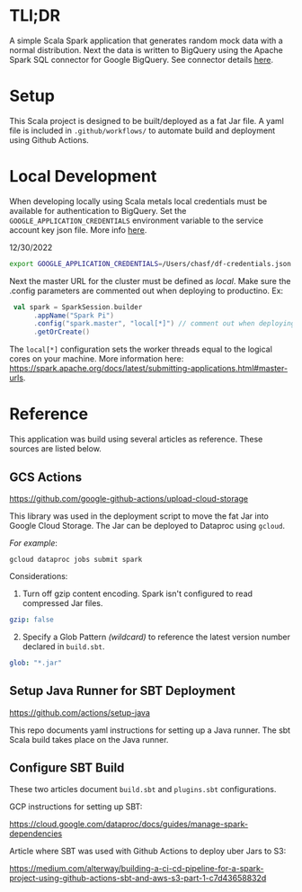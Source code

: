 # TLl;DR

A simple Scala Spark application that generates random mock data with a normal distribution. Next the data is written to BigQuery using the Apache Spark SQL connector for Google BigQuery. See connector details [here](https://github.com/GoogleCloudDataproc/spark-bigquery-connector).

# Setup

This Scala project is designed to be built/deployed as a fat Jar file. A yaml file is included in `.github/workflows/` to automate build and deployment using Github Actions.

# Local Development

When developing locally using Scala metals local credentials must be available for authentication to BigQuery. Set the `GOOGLE_APPLICATION_CREDENTIALS` environment variable to the service account key json file. More info [here](https://cloud.google.com/docs/authentication/application-default-credentials).

12/30/2022

```bash
export GOOGLE_APPLICATION_CREDENTIALS=/Users/chasf/df-credentials.json
```

Next the master URL for the cluster must be defined as _local_. Make sure the .config parameters are commented out when deploying to productino. Ex:

```scala
 val spark = SparkSession.builder
      .appName("Spark Pi")
      .config("spark.master", "local[*]") // comment out when deploying
      .getOrCreate()
```

The `local[*]` configuration sets the worker threads equal to the logical cores on your machine. More information here: https://spark.apache.org/docs/latest/submitting-applications.html#master-urls.

# Reference

This application was build using several articles as reference. These sources are listed below.

## GCS Actions

https://github.com/google-github-actions/upload-cloud-storage

This library was used in the deployment script to move the fat Jar into Google Cloud Storage. The Jar can be deployed to Dataproc using `gcloud`.

_For example_:

```shell
gcloud dataproc jobs submit spark
```

Considerations:

1. Turn off gzip content encoding. Spark isn't configured to read compressed Jar files.

```yaml
gzip: false
```

2. Specify a Glob Pattern _(wildcard)_ to reference the latest version number declared in `build.sbt`.

```yaml
glob: "*.jar"
```

## Setup Java Runner for SBT Deployment

https://github.com/actions/setup-java

This repo documents yaml instructions for setting up a Java runner. The sbt Scala build takes place on the Java runner.

## Configure SBT Build

These two articles document `build.sbt` and `plugins.sbt` configurations.

GCP instructions for setting up SBT:

https://cloud.google.com/dataproc/docs/guides/manage-spark-dependencies

Article where SBT was used with Github Actions to deploy uber Jars to S3:

https://medium.com/alterway/building-a-ci-cd-pipeline-for-a-spark-project-using-github-actions-sbt-and-aws-s3-part-1-c7d43658832d
